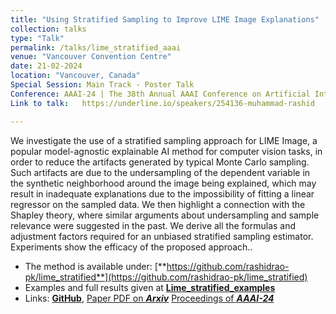 ```yaml
---
title: "Using Stratified Sampling to Improve LIME Image Explanations"
collection: talks
type: "Talk"
permalink: /talks/lime_stratified_aaai
venue: "Vancouver Convention Centre"
date: 21-02-2024
location: "Vancouver, Canada"
Special Session: Main Track - Poster Talk
Conference: AAAI-24 | The 38th Annual AAAI Conference on Artificial Intelligence
Link to talk:   https://underline.io/speakers/254136-muhammad-rashid

---
```


We investigate the use of a stratified sampling approach for LIME Image, a popular model-agnostic explainable AI method for computer vision tasks, in order to reduce the artifacts generated by typical Monte Carlo sampling. Such artifacts are due to the undersampling of the dependent variable in the synthetic neighborhood around the image being explained, which may result in inadequate explanations due to the impossibility of fitting a linear regressor on the sampled data. We then highlight a connection with the Shapley theory, where similar arguments about undersampling and sample relevance were suggested in the past. We derive all the formulas and adjustment factors required for an unbiased stratified sampling estimator. Experiments show the efficacy of the proposed approach.. 

*   The method is available under: [**https://github.com/rashidrao-pk/lime_stratified**](https://github.com/rashidrao-pk/lime_stratified) </a>
*   Examples and full results given at [**Lime_stratified_examples**](https://github.com/rashidrao-pk/lime-stratified-examples) 
*   Links: [**GitHub**](https://github.com/rashidrao-pk/lime_stratified), [Paper PDF on **_Arxiv_**](https://arxiv.org/abs/2403.17742)
[Proceedings of **_AAAI-24_**](https://ojs.aaai.org/index.php/AAAI/article/view/29397)


<!-- How LIME_Image Works
===

<img src='../files/papers_data/LIME-Image-workflow.png'> -->